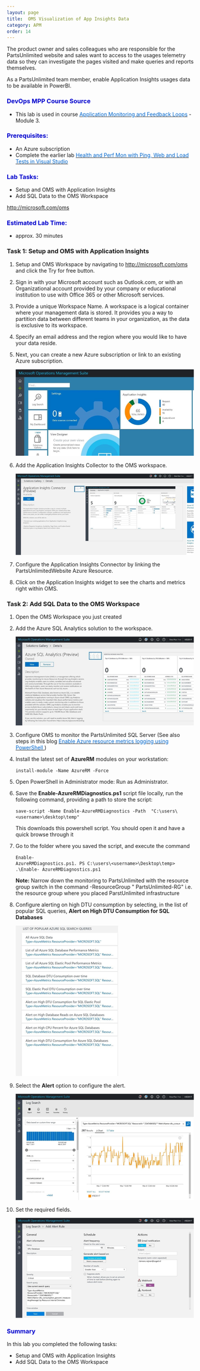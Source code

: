 ```yaml
---
layout: page
title:  OMS Visualization of App Insights Data
category: APM
order: 14
---
```



The product owner and sales colleagues who are responsible for the PartsUnlimited website and sales want to access to the usages telemetry data so they can investigate the pages visited and make queries and reports themselves.  

As a PartsUnlimited team member, enable Application Insights usages data to be available in PowerBI.  



<h3><span style="color: #0000CD;">DevOps MPP Course Source </span></h3>

- This lab is used in course <a href="https://www.edx.org/course/application-monitoring-feedback-loops-microsoft-devops200-7x-0" target="_blank"><span style="color: #0066cc;" color="#0066cc"> Application Monitoring and Feedback Loops</span></a> - Module 3.



<h3><span style="color: #0000CD;">Prerequisites:</span></h3>

- An Azure subscription
- Complete the earlier lab <a href="https://microsoft.github.io/PartsUnlimited/apm/200.7x-APM-HealthandPerfMonitoring.html" target="_blank"><span style="color: #0066cc;" color="#0066cc"> Health and Perf Mon with Ping, Web and Load Tests in Visual Studio  </span></a> 



<h3><span style="color: #0000CD;">Lab Tasks: </span></h3>

- Setup and OMS with Application Insights  
- Add SQL Data to the OMS Workspace  



<a href="http://microsoft.com/oms" target="_blank"><span style="color: #0066cc;" color="#0066cc">http://microsoft.com/oms</span></a> 


<h3><span style="color: #0000CD;">Estimated Lab Time:</span></h3>

- approx. 30 minutes  



### Task 1: Setup and OMS with Application Insights  



1.	Setup and OMS Workspace by navigating to <a href="http://microsoft.com/oms" target="_blank"><span style="color: #0066cc;" color="#0066cc">http://microsoft.com/oms</span></a>  and click the Try for free button. 

2. Sign in with your Microsoft account such as Outlook.com, or with an Organizational account provided by your company or educational institution to use with Office 365 or other Microsoft services.    

3. Provide a unique Workspace Name. A workspace is a logical container where your management data is stored. It provides you a way to partition data between different teams in your organization, as the data is exclusive to its workspace. 

4. Specify an email address and the region where you would like to have your data reside.  

5. Next, you can create a new Azure subscription or link to an existing Azure subscription.  


    ![](../assets/omsappinsights-jan2018/omsappinsights_1.png)


6.	Add the Application Insights Collector to the OMS workspace.  

    ![](../assets/omsappinsights-jan2018/omsappinsights_2.png)


7.	Configure the Application Insights Connector by linking the PartsUnlimitedWebsite Azure Resource.  

8.	Click on the Application Insights widget to see the charts and metrics right within OMS.  







### Task 2: Add SQL Data to the OMS Workspace  



1.	Open the OMS Workspace you just created 

2.	Add the Azure SQL Analytics solution to the workspace.  

    ![](../assets/omsappinsights-jan2018/omsappinsights_3.png)


3.	Configure OMS to monitor the PartsUnlimited SQL Server (See also steps in this blog <a href="https://blogs.technet.microsoft.com/msoms/2017/01/17/enable-azure-resource-metrics-logging-using-powershell/" target="_blank"><span style="color: #0066cc;" color="#0066cc"> Enable Azure resource metrics logging using PowerShell </span></a> )
  



4. Install the latest set of **AzureRM** modules on your workstation: 

    ```
    install-module -Name AzureRM -Force  
    ```

5. Open PowerShell in Administrator mode: Run as Administrator.  

6. Save the **Enable-AzureRMDiagnostics.ps1** script file locally, run the following command, providing a path to store the script: 

    ```
    save-script -Name Enable-AzureRMDiagnostics -Path  "C:\users\<username>\desktop\temp"  
    ```

    This downloads this powershell script. You should open it and have a quick browse through it

7. Go to the folder where you saved the script, and execute the command

    ```
    Enable- 
    AzureRMDiagnostics.ps1. PS C:\users\<username>\Desktop\temp> .\Enable- AzureRMDiagnostics.ps1   
    ```

    **Note:** Narrow down the monitoring to PartsUnlimited with the resource group switch in the command -ResourceGroup " PartsUnlimited-RG"  i.e. the resource group where you placed ParstUnlimited infrastructure



4.	Configure alerting on high DTU consumption by selecting, in the list of popular SQL queries, **Alert on High DTU Consumption for SQL Databases** 

    ![](../assets/omsappinsights-jan2018/omsappinsights_4.png)


5. 	Select the **Alert** option to configure the alert.  

    ![](../assets/omsappinsights-jan2018/omsappinsights_5.png)


6. Set the required fields. 

    ![](../assets/omsappinsights-jan2018/omsappinsights_6.png)


<h3><span style="color: #0000CD;"> Summary</span></h3>

In this lab you completed the following tasks:
- Setup and OMS with Application Insights  
- Add SQL Data to the OMS Workspace  